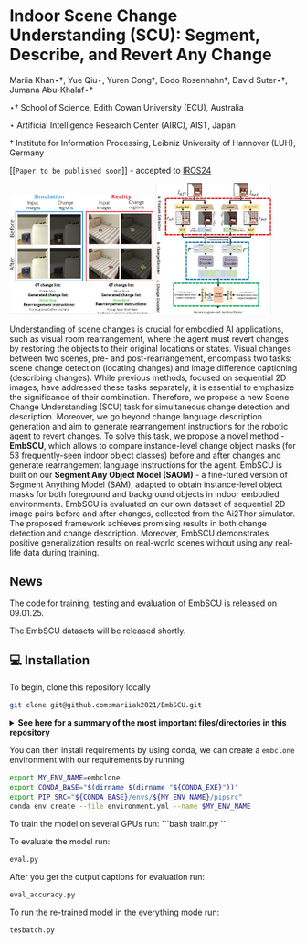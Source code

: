 # Indoor Scene Change Understanding (SCU): Segment, Describe, and Revert Any Change 
<p>Mariia Khan⋆†, Yue Qiu⋆, Yuren Cong†, Bodo Rosenhahn†, David Suter⋆†, Jumana Abu-Khalaf⋆†</p>


<p>⋆† School of Science, Edith Cowan University (ECU), Australia</p>

<p>⋆ Artificial Intelligence Research Center (AIRC), AIST, Japan</p>

<p>† Institute for Information Processing, Leibniz University of Hannover (LUH), Germany</p>

[[`Paper to be published soon`]] - accepted to [IROS24](https://www.iros2024-abudhabi.org/)

<p float="left">
  <img src="main2.JPG?raw=true" width="50%" />
  <img src="pipeline2.JPG?raw=true" width="40%" /> 
</p>

Understanding of scene changes is crucial for embodied AI applications, such as visual room rearrangement, where the agent must revert changes by restoring the objects to their original locations or states. Visual changes between two scenes, pre- and post-rearrangement, encompass two tasks: scene change detection (locating changes) and image difference captioning (describing changes). While previous methods, focused on sequential 2D images, have addressed these tasks separately, it is essential to emphasize the significance of their combination. Therefore, we propose a new Scene Change Understanding (SCU) task for simultaneous change detection and description. Moreover, we go beyond change language description generation and aim to generate rearrangement instructions for the robotic agent to revert changes. To solve this task, we propose a novel method - **EmbSCU**, which allows to compare instance-level change object masks (for 53 frequently-seen indoor object classes) before and after changes and generate rearrangement language instructions for the agent. EmbSCU is built on our **Segment Any Object Model (SAOM)** - a fine-tuned version of Segment Anything Model (SAM), adapted to obtain instance-level object masks for both foreground and background objects in indoor embodied environments. EmbSCU is evaluated on our own dataset of sequential 2D image pairs before and after changes, collected from the Ai2Thor simulator. The proposed framework achieves promising results in both change detection and change description. Moreover, EmbSCU demonstrates positive generalization results on real-world scenes without using any real-life data during training.

## News
The code for training, testing and evaluation of EmbSCU is released on 09.01.25. 

The EmbSCU datasets will be released shortly.

## 💻 Installation

To begin, clone this repository locally
```bash
git clone git@github.com:mariiak2021/EmbSCU.git 
```
<details>
<summary><b>See here for a summary of the most important files/directories in this repository</b> </summary> 
<p>

Here's a quick summary of the most important files/directories in this repository:
* `environment.yml` the file with all requirements to set up conda environment
* `checkpoints` the folder with different models checkpoints used for evaluation in the papers
* `pano_code`
    - `eval_results` - The folder to keep evaluation results of any model variation
    - `results` - The folder to keep checkpoints from model training
    - `MCC` - the foder with MCC-Formers training/evaluation implementation
    - `EmbSCU2` and `EmbSCU` - the foders with EmbSCU training/evaluation different implementations
    - `train.py` -  the file to train the model
    - `eval.py` - the file to evaluate the model performance
    - all other files are necessary to process EmbSCU dataset


</p>
</details>

You can then install requirements by using conda, we can create a `embclone` environment with our requirements by running
```bash
export MY_ENV_NAME=embclone
export CONDA_BASE="$(dirname $(dirname "${CONDA_EXE}"))"
export PIP_SRC="${CONDA_BASE}/envs/${MY_ENV_NAME}/pipsrc"
conda env create --file environment.yml --name $MY_ENV_NAME
```


<p>
To train the model on several GPUs run:
```bash
train.py
```

To evaluate the model run:
```bash
eval.py
```

After you get the output captions for evaluation run:
```bash
eval_accuracy.py
```

To run the re-trained model in the everything mode run:
```bash
tesbatch.py
```
</p>


